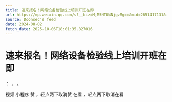 ```yaml
---
title: 速来报名！网络设备检验线上培训开班在即
url: https://mp.weixin.qq.com/s?__biz=MjM5NTU4NjgzMg==&mid=2651417131&idx=2&sn=d02cd4a492b0de72881be89ae255fd6e
source: Doonsec's feed
date: 2024-08-02
fetch_date: 2025-10-06T18:01:35.827016
---
```


# 速来报名！网络设备检验线上培训开班在即

：
，
。

视频
小程序
赞
，轻点两下取消赞
在看
，轻点两下取消在看